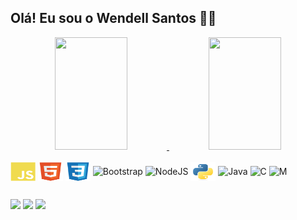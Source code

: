 ## Olá! Eu sou o Wendell Santos 🤙🏾

<div align="center" dir="auto">
  <a href="https://github.com/wendellsb">
  <img height="180em" width="48%" src="https://github-readme-stats.vercel.app/api?username=wendellsb&theme=dark&show_icons=true">
  <img height="180em" width="48%" src="https://github-readme-stats.vercel.app/api/top-langs/?username=wendellsb&theme=dark&layout=compact">
  </a>
</div>

<div style="display: inline_block"><br>
  <img align="center" alt="Js" height="30" width="40" src="https://raw.githubusercontent.com/devicons/devicon/master/icons/javascript/javascript-plain.svg">
  <img align="center" alt="HTML" height="30" width="40" src="https://raw.githubusercontent.com/devicons/devicon/master/icons/html5/html5-original.svg">
  <img align="center" alt="CSS" height="30" width="40" src="https://raw.githubusercontent.com/devicons/devicon/master/icons/css3/css3-original.svg">
  <img align="center" alt="Bootstrap" height="30" width="40" src="https://cdn.jsdelivr.net/gh/devicons/devicon/icons/bootstrap/bootstrap-plain.svg">
  <img align="center" alt="NodeJS" height="30" width="40" src="https://cdn.jsdelivr.net/gh/devicons/devicon/icons/nodejs/nodejs-original-wordmark.svg">
  <img align="center" alt="Python" height="30" width="40" src="https://raw.githubusercontent.com/devicons/devicon/master/icons/python/python-original.svg">
  <img align="center" alt="Java" height="30" width="40" src="https://cdn.jsdelivr.net/gh/devicons/devicon/icons/java/java-original-wordmark.svg">
  <img align="center" alt="C" height="30" width="40" src="https://cdn.jsdelivr.net/gh/devicons/devicon/icons/c/c-original.svg"> 
  <img align="center" alt="M" height="30" width="40" src="https://cdn.jsdelivr.net/gh/devicons/devicon/icons/mysql/mysql-original-wordmark.svg">
</div>

##

<div> 
  <a href="https://www.linkedin.com/in/wendellsb/" target="_blank"><img src="https://img.shields.io/badge/-LinkedIn-%230077B5?style=for-the-badge&logo=linkedin&logoColor=white" target="_blank"></a> 
  <a href = "mailto:wendellsantooos@gmail.com"><img src="https://img.shields.io/badge/-Gmail-%23333?style=for-the-badge&logo=gmail&logoColor=white" target="_blank"></a>
  <a href="https://www.instagram.com/wendell_sb/" target="_blank"><img src="https://img.shields.io/badge/-Instagram-%23E4405F?style=for-the-badge&logo=instagram&logoColor=white" target="_blank"></a>
</div>
